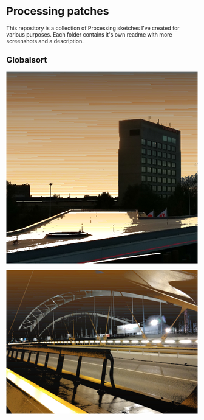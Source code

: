 # Processing patches

This repository is a collection of Processing sketches I've created for various purposes. Each folder contains it's own readme with more screenshots and a description.

## Globalsort

![globalsort 0](globalsort/docs/globalsort0.png?raw=true)

![globalsort 3](globalsort/docs/globalsort3.png?raw=true)
